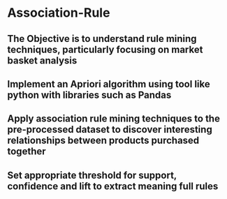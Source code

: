 # Association-Rule
## The Objective is to understand rule mining techniques, particularly focusing on market basket analysis 
## Implement an Apriori algorithm using tool like python with libraries such as Pandas 
## Apply association rule mining techniques to the pre-processed dataset to discover interesting relationships between products purchased together
## Set appropriate threshold for support, confidence and lift to extract meaning full rules
